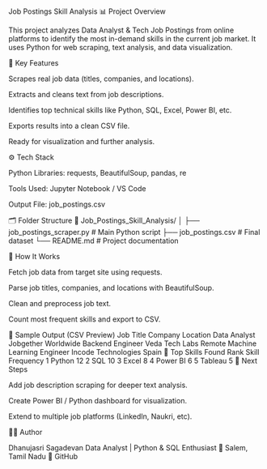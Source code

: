 Job Postings Skill Analysis
📊 Project Overview

This project analyzes Data Analyst & Tech Job Postings from online platforms to identify the most in-demand skills in the current job market.
It uses Python for web scraping, text analysis, and data visualization.

🧩 Key Features

Scrapes real job data (titles, companies, and locations).

Extracts and cleans text from job descriptions.

Identifies top technical skills like Python, SQL, Excel, Power BI, etc.

Exports results into a clean CSV file.

Ready for visualization and further analysis.

⚙️ Tech Stack

Python Libraries: requests, BeautifulSoup, pandas, re

Tools Used: Jupyter Notebook / VS Code

Output File: job_postings.csv

🗂️ Folder Structure
📁 Job_Postings_Skill_Analysis/
│
├── job_postings_scraper.py     # Main Python script
├── job_postings.csv            # Final dataset
└── README.md                   # Project documentation

🚀 How It Works

Fetch job data from target site using requests.

Parse job titles, companies, and locations with BeautifulSoup.

Clean and preprocess job text.

Count most frequent skills and export to CSV.

🧾 Sample Output (CSV Preview)
Job Title	Company	Location
Data Analyst	Jobgether	Worldwide
Backend Engineer	Veda Tech Labs	Remote
Machine Learning Engineer	Incode Technologies	Spain
🧠 Top Skills Found
Rank	Skill	Frequency
1	Python	12
2	SQL	10
3	Excel	8
4	Power BI	6
5	Tableau	5
🏁 Next Steps

Add job description scraping for deeper text analysis.

Create Power BI / Python dashboard for visualization.

Extend to multiple job platforms (LinkedIn, Naukri, etc).

👩‍💻 Author

Dhanujasri Sagadevan
Data Analyst | Python & SQL Enthusiast
📍 Salem, Tamil Nadu
🔗 GitHub
